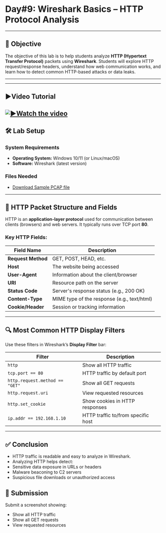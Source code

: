 # **Day#9: Wireshark Basics – HTTP Protocol Analysis**

---

## 🎯 **Objective**  
The objective of this lab is to help students analyze **HTTP (Hypertext Transfer Protocol)** packets using **Wireshark**. Students will explore HTTP request/response headers, understand how web communication works, and learn how to detect common HTTP-based attacks or data leaks.

---

---

## **▶️Video Tutorial**

[![▶️Watch the video](https://img.youtube.com/vi/4i265xCxv-Q/maxresdefault.jpg)](https://youtu.be/4i265xCxv-Q)
---



## 🛠️ **Lab Setup**

### **System Requirements**
- **Operating System:** Windows 10/11 (or Linux/macOS)
- **Software:** Wireshark (latest version)

### **Files Needed**
- [Download Sample PCAP file](https://github.com/0xrajneesh/90-Days-SOC-Challenge-Beginner/raw/refs/heads/main/Protocol_Analysis_pcap.pcapng)

---

## 📘 **HTTP Packet Structure and Fields**

HTTP is an **application-layer protocol** used for communication between clients (browsers) and web servers. It typically runs over TCP port **80**.

### **Key HTTP Fields:**

| Field Name         | Description                              |
|--------------------|------------------------------------------|
| **Request Method** | GET, POST, HEAD, etc.                    |
| **Host**           | The website being accessed               |
| **User-Agent**     | Information about the client/browser     |
| **URI**            | Resource path on the server              |
| **Status Code**    | Server's response status (e.g., 200 OK)  |
| **Content-Type**   | MIME type of the response (e.g., text/html) |
| **Cookie/Header**  | Session or tracking information          |

---

## 🔍 **Most Common HTTP Display Filters**

Use these filters in Wireshark’s **Display Filter** bar:

| Filter                    | Description                              |
|---------------------------|------------------------------------------|
| `http`                   | Show all HTTP traffic                    |
| `tcp.port == 80`         | HTTP traffic by default port             |
| `http.request.method == "GET"` | Show all GET requests             |
| `http.request.uri`       | View requested resources                 |
| `http.set_cookie`        | Show cookies in HTTP responses           |
| `ip.addr == 192.168.1.10`| HTTP traffic to/from specific host       |

---

## ✅ Conclusion
- HTTP traffic is readable and easy to analyze in Wireshark.
- Analyzing HTTP helps detect:
 - Sensitive data exposure in URLs or headers
 - Malware beaconing to C2 servers
 - Suspicious file downloads or unauthorized access

## 📸 Submission
Submit a screenshot showing:
- Show all HTTP traffic
- Show all GET requests
- View requested resources       
